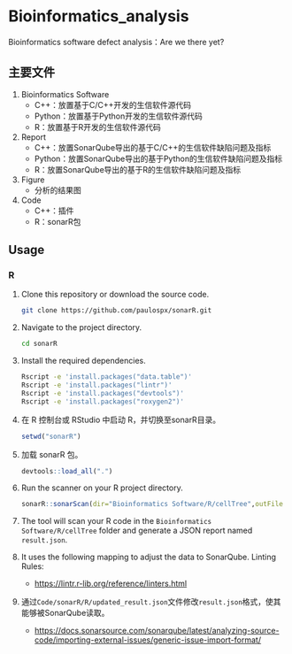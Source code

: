 # Bioinformatics_analysis

Bioinformatics software defect analysis：Are we there yet?

## 主要文件

1. Bioinformatics Software
    * C++：放置基于C/C++开发的生信软件源代码
    * Python：放置基于Python开发的生信软件源代码
    * R：放置基于R开发的生信软件源代码
2. Report
    * C++：放置SonarQube导出的基于C/C++的生信软件缺陷问题及指标
    * Python：放置SonarQube导出的基于Python的生信软件缺陷问题及指标
    * R：放置SonarQube导出的基于R的生信软件缺陷问题及指标
3. Figure
    * 分析的结果图
4. Code
    * C++：插件
    * R：sonarR包

## Usage
### R
1. Clone this repository or download the source code.

   ```bash
   git clone https://github.com/paulospx/sonarR.git
   ```

2. Navigate to the project directory.

   ```bash
   cd sonarR
   ```

3. Install the required dependencies.

   ```bash
   Rscript -e 'install.packages("data.table")'
   Rscript -e 'install.packages("lintr")'
   Rscript -e 'install.packages("devtools")'
   Rscript -e 'install.packages("roxygen2")'
   ```

4. 在 R 控制台或 RStudio 中启动 R，并切换至sonarR目录。

   ```R
   setwd("sonarR")
   ```
   
5. 加载 sonarR 包。

   ```R
   devtools::load_all(".")
   ```

6. Run the scanner on your R project directory.

   ```R
   sonarR::sonarScan(dir="Bioinformatics Software/R/cellTree",outFile = "result.json")
   ```

7. The tool will scan your R code in the `Bioinformatics Software/R/cellTree` folder and generate a JSON report named `result.json`.

8. It uses the following mapping to adjust the data to SonarQube. 
Linting Rules: 
   -  https://lintr.r-lib.org/reference/linters.html

9. 通过`Code/sonarR/R/updated_result.json`文件修改`result.json`格式，使其能够被SonarQube读取。
   - https://docs.sonarsource.com/sonarqube/latest/analyzing-source-code/importing-external-issues/generic-issue-import-format/
